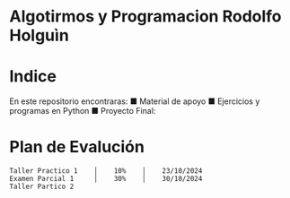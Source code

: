 # Algotirmos y Programacion Rodolfo Holguìn
# Indice
En este repositorio encontraras:
■ Material de apoyo
■ Ejercicios y programas en Python
■ Proyecto Final:
# Plan de Evalución
    Taller Practico 1    │    10%    │    23/10/2024
    Examen Parcial 1     │    30%    │    30/10/2024
    Taller Partico 2
